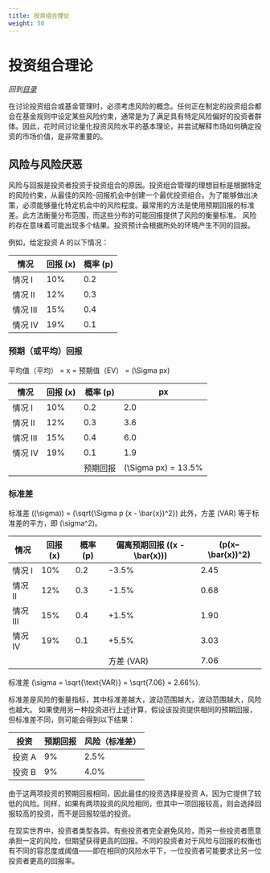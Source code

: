 ```yaml
---
title: 投资组合理论
weight: 50
---
```


# 投资组合理论

*回到[目录](./目录.md)*

在讨论投资组合或基金管理时，必须考虑风险的概念。任何正在制定的投资组合都会在基金规则中设定某些风险约束，通常是为了满足具有特定风险偏好的投资者群体。因此，花时间讨论量化投资风险水平的基本理论，并尝试解释市场如何确定投资的市场价值，是非常重要的。

## 风险与风险厌恶
风险与回报是投资者投资于投资组合的原因。投资组合管理的理想目标是根据特定的风险约束，从最佳的风险-回报机会中创建一个最优投资组合。为了能够做出决策，必须能够量化特定机会中的风险程度。最常用的方法是使用预期回报的标准差。此方法衡量分布范围，而这些分布的可能回报提供了风险的衡量标准。
风险的存在意味着可能出现多个结果。投资预计会根据所处的环境产生不同的回报。

例如，给定投资 A 的以下情况：

| 情况       | 回报 (x) | 概率 (p) |
|------------|----------|----------|
| 情况 I     | 10%      | 0.2      |
| 情况 II    | 12%      | 0.3      |
| 情况 III   | 15%      | 0.4      |
| 情况 IV    | 19%      | 0.1      |

### 预期（或平均）回报
平均值（平均） = x = 预期值（EV） = \(\Sigma px\)

| 情况       | 回报 (x) | 概率 (p) | px   |
|------------|----------|----------|------|
| 情况 I     | 10%      | 0.2      | 2.0  |
| 情况 II    | 12%      | 0.3      | 3.6  |
| 情况 III   | 15%      | 0.4      | 6.0  |
| 情况 IV    | 19%      | 0.1      | 1.9  |
|            |          | 预期回报 | \(\Sigma px\) = 13.5% | 

### 标准差
标准差 (\(\sigma\)) = \(\sqrt{\Sigma p (x - \bar{x})^2}\) 此外，方差 (VAR) 等于标准差的平方，即 \(\sigma^2\)。

| 情况       | 回报 (x) | 概率 (p) | 偏离预期回报 (\(x - \bar{x}\))| \(p(x–\bar{x})^2\) |
|------------|----------|----------|---------------------|----------|
| 情况 I     | 10%      | 0.2      | -3.5%               | 2.45     |
| 情况 II    | 12%      | 0.3      | -1.5%               | 0.68     |
| 情况 III   | 15%      | 0.4      | +1.5%               | 1.90     |
| 情况 IV    | 19%      | 0.1      | +5.5%               | 3.03     |
|            |          |          |        方差 (VAR)    | 7.06     |

标准差 \(\sigma = \sqrt{\text{VAR}} = \sqrt{7.06} = 2.66\%\).

标准差是风险的衡量指标，其中标准差越大，波动范围越大，波动范围越大，风险也越大。
如果使用另一种投资进行上述计算，假设该投资提供相同的预期回报，但标准差不同，则可能会得到以下结果：

| 投资        | 预期回报 | 风险（标准差） |
|-------------|----------|----------------|
| 投资 A      | 9%       | 2.5%           |
| 投资 B      | 9%       | 4.0%           |

由于这两项投资的预期回报相同，因此最佳的投资选择是投资 A，因为它提供了较低的风险。同样，如果有两项投资的风险相同，但其中一项回报较高，则会选择回报较高的投资，而不是回报较低的投资。

在现实世界中，投资者类型各异。有些投资者完全避免风险，而另一些投资者愿意承担一定的风险，但期望获得更高的回报。不同的投资者对于风险与回报的权衡也有不同的容忍度或阈值——即在相同的风险水平下，一位投资者可能要求比另一位投资者更高的回报率。